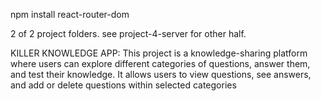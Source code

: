  npm install react-router-dom


 2 of 2 project folders. see project-4-server for other half.

KILLER KNOWLEDGE APP: This project is a knowledge-sharing platform where users can explore different categories of questions, answer them, and test their knowledge. 
It allows users to view questions, see answers, and add or delete questions within selected categories
